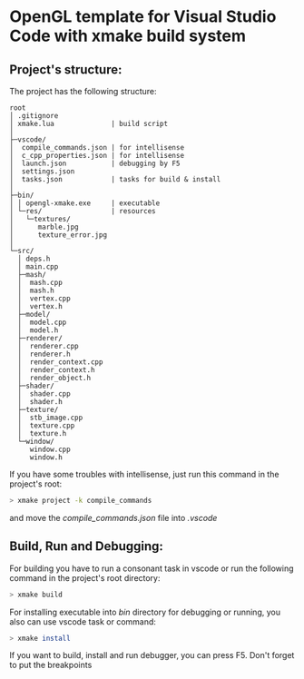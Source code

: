 # OpenGL template for Visual Studio Code with xmake build system

## Project's structure:
The project has the following structure:

```
root
│ .gitignore
│ xmake.lua              | build script
│
├─vscode/
│  compile_commands.json | for intellisense
│  c_cpp_properties.json | for intellisense
│  launch.json           | debugging by F5
│  settings.json
│  tasks.json            | tasks for build & install
│
├─bin/
│ │ opengl-xmake.exe     | executable
│ └─res/                 | resources
│   └─textures/
│      marble.jpg
│      texture_error.jpg
│
└─src/
  │ deps.h
  │ main.cpp
  ├─mash/
  │  mash.cpp
  │  mash.h
  │  vertex.cpp
  │  vertex.h
  ├─model/
  │  model.cpp
  │  model.h
  ├─renderer/
  │  renderer.cpp
  │  renderer.h
  │  render_context.cpp
  │  render_context.h
  │  render_object.h
  ├─shader/
  │  shader.cpp
  │  shader.h
  ├─texture/
  │  stb_image.cpp
  │  texture.cpp
  │  texture.h
  └─window/
     window.cpp
     window.h
```
If you have some troubles with intellisense, just run this command in the project's root:
```bash
> xmake project -k compile_commands
```
and move the *compile_commands.json* file into *.vscode*

## Build, Run and Debugging:
For building you have to run a consonant task in vscode or run the following command in the project's root directory:
```bash
> xmake build
```

For installing executable into *bin* directory for debugging or running, you also can use vscode task or command:
```bash
> xmake install
```

If you want to build, install and run debugger, you can press F5. Don't forget to put the breakpoints
